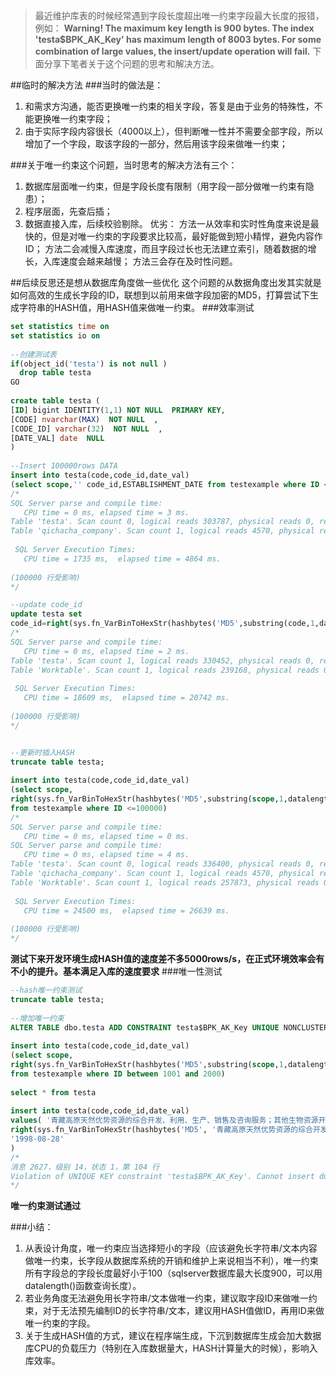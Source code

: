 >最近维护库表的时候经常遇到字段长度超出唯一约束字段最大长度的报错，例如：
>**Warning! The maximum key length is 900 bytes. The index 'testa$BPK_AK_Key' has maximum length of 8003 bytes. For some combination of large values, the insert/update operation will fail.**
>下面分享下笔者关于这个问题的思考和解决方法。

##临时的解决方法
###当时的做法是：
1. 和需求方沟通，能否更换唯一约束的相关字段，答复是由于业务的特殊性，不能更换唯一约束字段；
2. 由于实际字段内容很长（4000以上），但判断唯一性并不需要全部字段，所以增加了一个字段，取该字段的一部分，然后用该字段来做唯一约束；

###关于唯一约束这个问题，当时思考的解决方法有三个：
1. 数据库层面唯一约束，但是字段长度有限制（用字段一部分做唯一约束有隐患）；
2. 程序层面，先查后插；
3. 数据直接入库，后续校验剔除。
优劣：
方法一从效率和实时性角度来说是最快的，但是对唯一约束的字段要求比较高，最好能做到短小精悍，避免内容作ID；
方法二会减慢入库速度，而且字段过长也无法建立索引，随着数据的增长，入库速度会越来越慢；
方法三会存在及时性问题。

##后续反思还是想从数据库角度做一些优化
这个问题的从数据角度出发其实就是如何高效的生成长字段的ID，联想到以前用来做字段加密的MD5，打算尝试下生成字符串的HASH值，用HASH值来做唯一约束。
###效率测试
```sql
set statistics time on
set statistics io on
 
--创建测试表
if(object_id('testa') is not null ) 
  drop table testa
GO
 
create table testa (
[ID] bigint IDENTITY(1,1) NOT NULL  PRIMARY KEY,
[CODE] nvarchar(MAX)  NOT NULL  ,
[CODE_ID] varchar(32)  NOT NULL  ,
[DATE_VAL] date  NULL 
)
 
--Insert 100000rows DATA
insert into testa(code,code_id,date_val) 
(select scope,'' code_id,ESTABLISHMENT_DATE from testexample where ID <=100000)
/*
SQL Server parse and compile time: 
   CPU time = 0 ms, elapsed time = 3 ms.
Table 'testa'. Scan count 0, logical reads 303787, physical reads 0, read-ahead reads 0, lob logical reads 0, lob physical reads 0, lob read-ahead reads 0.
Table 'qichacha_company'. Scan count 1, logical reads 4570, physical reads 0, read-ahead reads 0, lob logical reads 190793, lob physical reads 505, lob read-ahead reads 0.
 
 SQL Server Execution Times:
   CPU time = 1735 ms,  elapsed time = 4864 ms.
 
(100000 行受影响)
*/

--update code_id
update testa set 
code_id=right(sys.fn_VarBinToHexStr(hashbytes('MD5',substring(code,1,datalength(code)/*原表字段text类型，需要先截取*/))),32) 
/*
SQL Server parse and compile time: 
   CPU time = 0 ms, elapsed time = 2 ms.
Table 'testa'. Scan count 1, logical reads 330452, physical reads 0, read-ahead reads 0, lob logical reads 0, lob physical reads 0, lob read-ahead reads 0.
Table 'Worktable'. Scan count 1, logical reads 239168, physical reads 0, read-ahead reads 0, lob logical reads 0, lob physical reads 0, lob read-ahead reads 0.
 
 SQL Server Execution Times:
   CPU time = 18609 ms,  elapsed time = 20742 ms.
 
(100000 行受影响)
*/


--更新时插入HASH
truncate table testa;
 
insert into testa(code,code_id,date_val) 
(select scope,
right(sys.fn_VarBinToHexStr(hashbytes('MD5',substring(scope,1,datalength(scope)/*text类型，需要先截取*/))),32) code_id,ESTABLISHMENT_DATE 
from testexample where ID <=100000)
/*
SQL Server parse and compile time: 
   CPU time = 0 ms, elapsed time = 0 ms.
SQL Server parse and compile time: 
   CPU time = 0 ms, elapsed time = 4 ms.
Table 'testa'. Scan count 0, logical reads 336400, physical reads 0, read-ahead reads 0, lob logical reads 0, lob physical reads 0, lob read-ahead reads 0.
Table 'qichacha_company'. Scan count 1, logical reads 4570, physical reads 0, read-ahead reads 0, lob logical reads 481586, lob physical reads 0, lob read-ahead reads 0.
Table 'Worktable'. Scan count 1, logical reads 257873, physical reads 0, read-ahead reads 0, lob logical reads 190922, lob physical reads 0, lob read-ahead reads 0.
 
 SQL Server Execution Times:
   CPU time = 24500 ms,  elapsed time = 26639 ms.
 
(100000 行受影响)
*/
```
**测试下来开发环境生成HASH值的速度差不多5000rows/s，在正式环境效率会有不小的提升。基本满足入库的速度要求**
###唯一性测试
```sql
--hash唯一约束测试
truncate table testa;
 
--增加唯一约束
ALTER TABLE dbo.testa ADD CONSTRAINT testa$BPK_AK_Key UNIQUE NONCLUSTERED(CODE_ID,DATE_VAL) WITH(ONLINE=ON,FillFactor=90)
 
insert into testa(code,code_id,date_val) 
(select scope,
right(sys.fn_VarBinToHexStr(hashbytes('MD5',substring(scope,1,datalength(scope)/*text类型，需要先截取*/))),32) code_id,ESTABLISHMENT_DATE 
from testexample where ID between 1001 and 2000)
 
select * from testa
 
insert into testa(code,code_id,date_val) 
values( '青藏高原天然优势资源的综合开发、利用、生产、销售及咨询服务；其他生物资源开发利用；矿产品加工、销售；经济信息咨询服务；实业投资及开发。' ,
right(sys.fn_VarBinToHexStr(hashbytes('MD5', '青藏高原天然优势资源的综合开发、利用、生产、销售及咨询服务；其他生物资源开发利用；矿产品加工、销售；经济信息咨询服务；实业投资及开发。')),32) ,
'1998-08-28' 
)
/*
消息 2627，级别 14，状态 1，第 104 行
Violation of UNIQUE KEY constraint 'testa$BPK_AK_Key'. Cannot insert duplicate key in object 'dbo.testa'. The duplicate key value is (34a6e181f83aa27d26b1b01bb0c37b55, 1998-08-28).
*/
```
**唯一约束测试通过**

###小结：
1. 从表设计角度，唯一约束应当选择短小的字段（应该避免长字符串/文本内容做唯一约束，长字段从数据库系统的开销和维护上来说相当不利），唯一约束所有字段总的字段长度最好小于100（sqlserver数据库最大长度900，可以用datalength()函数查询长度）。
2. 若业务角度无法避免用长字符串/文本做唯一约束，建议取字段ID来做唯一约束，对于无法预先编制ID的长字符串/文本，建议用HASH值做ID，再用ID来做唯一约束的字段。
3. 关于生成HASH值的方式，建议在程序端生成，下沉到数据库生成会加大数据库CPU的负载压力（特别在入库数据量大，HASH计算量大的时候），影响入库效率。